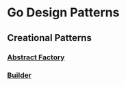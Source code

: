 # Go Design Patterns

## Creational Patterns
### [Abstract Factory](https://github.com/pablobfonseca/go-design-patterns/blob/master/abstract-factory/main.go)
### [Builder](https://github.com/pablobfonseca/go-design-patterns/blob/master/builder/main.go)
